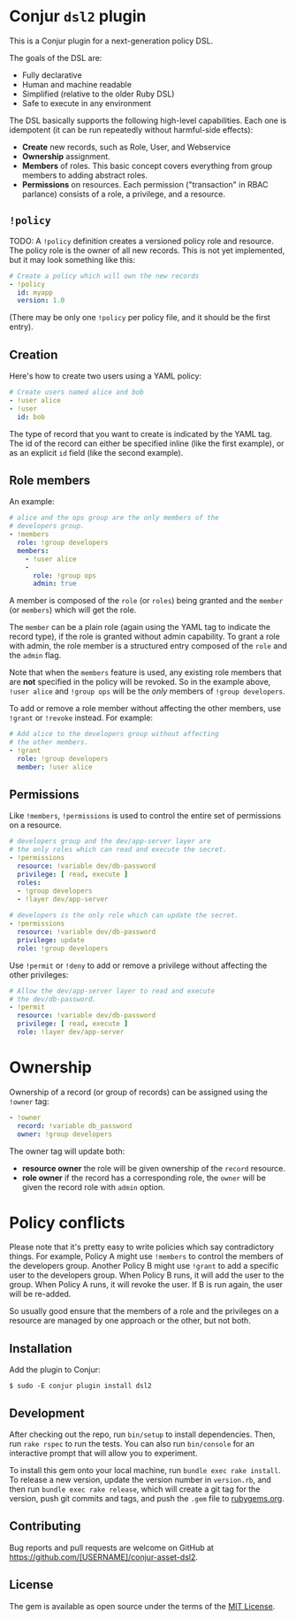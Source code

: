 # Conjur `dsl2` plugin

This is a Conjur plugin for a next-generation policy DSL.

The goals of the DSL are:

* Fully declarative
* Human and machine readable
* Simplified (relative to the older Ruby DSL)
* Safe to execute in any environment

The DSL basically supports the following high-level capabilities. Each one is idempotent (it can be run repeatedly without harmful-side effects):

* **Create** new records, such as Role, User, and Webservice
* **Ownership** assignment.
* **Members** of roles. This basic concept covers everything from group members to adding abstract roles.
* **Permissions** on resources. Each permission ("transaction" in RBAC parlance) consists of a role, a privilege, and a resource. 

## `!policy`

TODO: A `!policy` definition creates a versioned policy role and resource. The policy role is the owner of all new records. This is not yet implemented, but it may look something like this:

```yaml
# Create a policy which will own the new records
- !policy
  id: myapp
  version: 1.0
```

(There may be only one `!policy` per policy file, and it should be the first entry).

## Creation

Here's how to create two users using a YAML policy:

```yaml
# Create users named alice and bob
- !user alice
- !user
  id: bob
```

The type of record that you want to create is indicated by the YAML tag. The id of the record can either be specified inline (like the first example), or as an explicit `id` field (like the second example).

## Role members

An example:

```yaml
# alice and the ops group are the only members of the 
# developers group.
- !members
  role: !group developers
  members:
    - !user alice
    - 
      role: !group ops
      admin: true

```

A member is composed of the `role` (or `roles`) being granted and the `member` (or `members`) which will get the role. 

The `member` can be a plain role (again using the YAML tag to indicate the record type), if the role is granted without admin capability. To grant a role with admin, the role member is a structured entry composed of the `role` and the `admin` flag.

Note that when the `members` feature is used, any existing role members that are **not** specified in the policy will be revoked. So in the example above, `!user alice` and `!group ops` will be the *only* members of `!group developers`.

To add or remove a role member without affecting the other members, use `!grant`  or `!revoke` instead. For example:

```yaml
# Add alice to the developers group without affecting
# the other members.
- !grant
  role: !group developers
  member: !user alice
```

## Permissions

Like `!members`, `!permissions` is used to control the entire set of permissions on a resource.

```yaml
# developers group and the dev/app-server layer are
# the only roles which can read and execute the secret.
- !permissions
  resource: !variable dev/db-password
  privilege: [ read, execute ]
  roles:
  - !group developers
  - !layer dev/app-server
  
# developers is the only role which can update the secret.
- !permissions
  resource: !variable dev/db-password
  privilege: update
  role: !group developers
```

Use `!permit` or `!deny` to add or remove a privilege without affecting the other privileges:

```yaml
# Allow the dev/app-server layer to read and execute
# the dev/db-password.
- !permit
  resource: !variable dev/db-password
  privilege: [ read, execute ]
  role: !layer dev/app-server
```

# Ownership

Ownership of a record (or group of records) can be assigned using the `!owner` tag:

```yaml
- !owner
  record: !variable db_password
  owner: !group developers
```

The owner tag will update both:

* **resource owner** the role will be given ownership of the `record` resource.
* **role owner** if the record has a corresponding role, the `owner` will be given the record role with `admin` option.

# Policy conflicts

Please note that it's pretty easy to write policies which say contradictory things. For example, Policy A might use `!members` to control the members of the developers group. Another Policy B might use `!grant` to add a specific user to the developers group. When Policy B runs, it will add the user to the group. When Policy A runs, it will revoke the user. If B is run again, the user will be re-added. 

So usually good ensure that the members of a role and the privileges on a resource are managed by one approach or the other, but not both.

## Installation

Add the plugin to Conjur:

```sh-session
$ sudo -E conjur plugin install dsl2
```

## Development

After checking out the repo, run `bin/setup` to install dependencies. Then, run `rake rspec` to run the tests. You can also run `bin/console` for an interactive prompt that will allow you to experiment.

To install this gem onto your local machine, run `bundle exec rake install`. To release a new version, update the version number in `version.rb`, and then run `bundle exec rake release`, which will create a git tag for the version, push git commits and tags, and push the `.gem` file to [rubygems.org](https://rubygems.org).

## Contributing

Bug reports and pull requests are welcome on GitHub at https://github.com/[USERNAME]/conjur-asset-dsl2.


## License

The gem is available as open source under the terms of the [MIT License](http://opensource.org/licenses/MIT).

